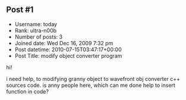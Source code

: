 ## Post #1
- Username: today
- Rank: ultra-n00b
- Number of posts: 3
- Joined date: Wed Dec 16, 2009 7:32 pm
- Post datetime: 2010-07-15T03:47:17+00:00
- Post Title: modify object converter program

hi!

i need help, to modifying granny object to wavefront obj converter c++ sources code.
is anny people here, which can me done help to insert function in code?
